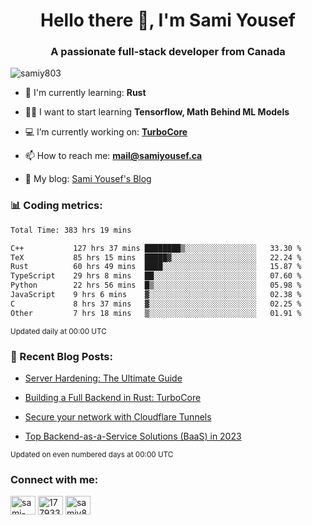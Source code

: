 <h1 align="center">Hello there 👋, I'm Sami Yousef</h1>
<h3 align="center">A passionate full-stack developer from Canada</h3>

<p align="left"> <img src="https://komarev.com/ghpvc/?username=samiy803&label=Profile%20views&color=0e75b6&style=flat" alt="samiy803" /> </p>

- 🌱 I'm currently learning: **Rust**

- 👨‍💻 I want to start learning **Tensorflow, Math Behind ML Models**

- 💻 I’m currently working on: **[TurboCore](https://github.com/samiy803/TurboCore)**

- 📫 How to reach me: **mail@samiyousef.ca**

- 📝 My blog: [Sami Yousef's Blog](https://blog.samiyousef.ca)

<h3 align="left">📊 Coding metrics:</h3>
<!--START_SECTION:waka-->

```txt
Total Time: 383 hrs 19 mins

C++           127 hrs 37 mins ████████▒░░░░░░░░░░░░░░░░   33.30 %
TeX           85 hrs 15 mins  █████▓░░░░░░░░░░░░░░░░░░░   22.24 %
Rust          60 hrs 49 mins  ████░░░░░░░░░░░░░░░░░░░░░   15.87 %
TypeScript    29 hrs 8 mins   ██░░░░░░░░░░░░░░░░░░░░░░░   07.60 %
Python        22 hrs 56 mins  █▒░░░░░░░░░░░░░░░░░░░░░░░   05.98 %
JavaScript    9 hrs 6 mins    ▓░░░░░░░░░░░░░░░░░░░░░░░░   02.38 %
C             8 hrs 37 mins   ▓░░░░░░░░░░░░░░░░░░░░░░░░   02.25 %
Other         7 hrs 18 mins   ▒░░░░░░░░░░░░░░░░░░░░░░░░   01.91 %
```

<!--END_SECTION:waka-->
<sup>Updated daily at 00:00 UTC</sup>

<h3 align="left">📝 Recent Blog Posts:</h3>

<!-- BLOG-POST-LIST:START -->
- [Server Hardening: The Ultimate Guide](https://blog.samiyousef.ca/server-hardening-the-ultimate-guide/)

- [Building a Full Backend in Rust: TurboCore](https://blog.samiyousef.ca/building-a-full-backend-in-rust-turbocore/)

- [Secure your network with Cloudflare Tunnels](https://blog.samiyousef.ca/secure-your-network-with-cloudflare-tunnels/)

- [Top Backend-as-a-Service Solutions &lpar;BaaS&rpar; in 2023](https://blog.samiyousef.ca/comparing-backend-as-a-service-solutions-a-complete-guide/)
<!-- BLOG-POST-LIST:END -->
<sup>Updated on even numbered days at 00:00 UTC</sup>

<h3 align="left">Connect with me:</h3>
<p align="left">
<a href="https://linkedin.com/in/sami-yousef" target="blank"><img align="center" src="https://raw.githubusercontent.com/rahuldkjain/github-profile-readme-generator/master/src/images/icons/Social/linked-in-alt.svg" alt="sami-yousef" height="30" width="40" /></a>
<a href="https://stackoverflow.com/users/17793354" target="blank"><img align="center" src="https://raw.githubusercontent.com/rahuldkjain/github-profile-readme-generator/master/src/images/icons/Social/stack-overflow.svg" alt="17793354" height="30" width="40" /></a>
<a href="https://www.leetcode.com/samiy8030" target="blank"><img align="center" src="https://raw.githubusercontent.com/rahuldkjain/github-profile-readme-generator/master/src/images/icons/Social/leet-code.svg" alt="samiy8030" height="30" width="40" /></a>
</p>
